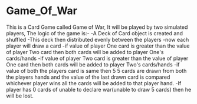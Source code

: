 # Game_Of_War
This is a Card Game called Game of War,
It will be played by two simulated players,
The logic of the game is:-
  -A Deck of Card object is created and shuffled
  -This deck then distributed evenly between the players
  -now each player will draw a card
    -if value of player One card is greater than the value of player Two card then both cards will be added to player One's cards/hands
    -if value of player Two card is greater than the value of player One card then both cards will be added to player Two's cards/hands 
    -if value of both the players card is same then 5 5 cards are drawn from both the players hands and the value of the last drawn card is compared
     whichever player wins all the cards will be added to that player hand.
  -If player has 0 cards of unable to declare war(unable to draw 5 cards) then he will be lost.
